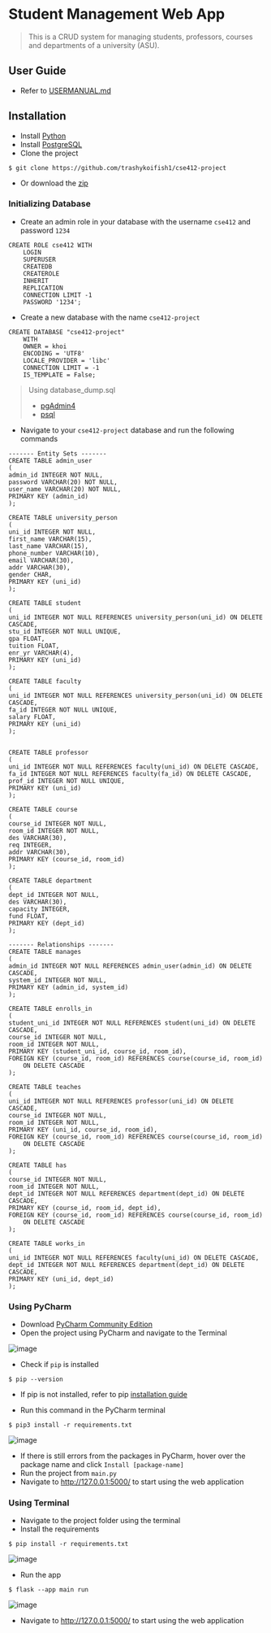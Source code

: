# Student Management Web App
> This is a CRUD system for managing students, professors, courses and departments of a university (ASU).

## User Guide
- Refer to [USERMANUAL.md](USERMANUAL.md)
## Installation
- Install [Python](https://www.python.org/downloads/)
- Install [PostgreSQL](https://www.postgresql.org/download/)
- Clone the project
```
$ git clone https://github.com/trashykoifish1/cse412-project
```
- Or download the [zip](https://github.com/trashykoifish1/cse412-project/archive/refs/heads/main.zip)

### Initializing Database
- Create an admin role in your database with the username `cse412` and password `1234`
```
CREATE ROLE cse412 WITH
	LOGIN
	SUPERUSER
	CREATEDB
	CREATEROLE
	INHERIT
	REPLICATION
	CONNECTION LIMIT -1
	PASSWORD '1234';
```
- Create a new database with the name `cse412-project`
```
CREATE DATABASE "cse412-project"
    WITH
    OWNER = khoi
    ENCODING = 'UTF8'
    LOCALE_PROVIDER = 'libc'
    CONNECTION LIMIT = -1
    IS_TEMPLATE = False;
```
> Using database_dump.sql
> - [pgAdmin4](https://www.pgadmin.org/docs/pgadmin4/development/restore_dialog.html)
> - [psql](https://www.postgresql.org/docs/8.0/backup.html)

- Navigate to your `cse412-project` database and run the following commands
```
------- Entity Sets -------
CREATE TABLE admin_user
(
admin_id INTEGER NOT NULL,
password VARCHAR(20) NOT NULL,
user_name VARCHAR(20) NOT NULL,
PRIMARY KEY (admin_id)
);

CREATE TABLE university_person
(
uni_id INTEGER NOT NULL,
first_name VARCHAR(15),
last_name VARCHAR(15),
phone_number VARCHAR(10),
email VARCHAR(30),
addr VARCHAR(30),
gender CHAR,
PRIMARY KEY (uni_id)
);

CREATE TABLE student
(
uni_id INTEGER NOT NULL REFERENCES university_person(uni_id) ON DELETE CASCADE,
stu_id INTEGER NOT NULL UNIQUE,
gpa FLOAT,
tuition FLOAT,
enr_yr VARCHAR(4),
PRIMARY KEY (uni_id)
);

CREATE TABLE faculty
(
uni_id INTEGER NOT NULL REFERENCES university_person(uni_id) ON DELETE CASCADE,
fa_id INTEGER NOT NULL UNIQUE,
salary FLOAT,
PRIMARY KEY (uni_id)
);


CREATE TABLE professor
(
uni_id INTEGER NOT NULL REFERENCES faculty(uni_id) ON DELETE CASCADE,
fa_id INTEGER NOT NULL REFERENCES faculty(fa_id) ON DELETE CASCADE,
prof_id INTEGER NOT NULL UNIQUE,
PRIMARY KEY (uni_id)
);

CREATE TABLE course
(
course_id INTEGER NOT NULL,
room_id INTEGER NOT NULL,
des VARCHAR(30),
req INTEGER,
addr VARCHAR(30),
PRIMARY KEY (course_id, room_id)
);

CREATE TABLE department
(
dept_id INTEGER NOT NULL,
des VARCHAR(30),
capacity INTEGER,
fund FLOAT,
PRIMARY KEY (dept_id)
);

------- Relationships -------
CREATE TABLE manages
(
admin_id INTEGER NOT NULL REFERENCES admin_user(admin_id) ON DELETE CASCADE,
system_id INTEGER NOT NULL,
PRIMARY KEY (admin_id, system_id)
);

CREATE TABLE enrolls_in
(
student_uni_id INTEGER NOT NULL REFERENCES student(uni_id) ON DELETE CASCADE,
course_id INTEGER NOT NULL,
room_id INTEGER NOT NULL,
PRIMARY KEY (student_uni_id, course_id, room_id),
FOREIGN KEY (course_id, room_id) REFERENCES course(course_id, room_id)
	ON DELETE CASCADE
);

CREATE TABLE teaches
(
uni_id INTEGER NOT NULL REFERENCES professor(uni_id) ON DELETE CASCADE,
course_id INTEGER NOT NULL,
room_id INTEGER NOT NULL,
PRIMARY KEY (uni_id, course_id, room_id),
FOREIGN KEY (course_id, room_id) REFERENCES course(course_id, room_id)
	ON DELETE CASCADE
);

CREATE TABLE has
(
course_id INTEGER NOT NULL,
room_id INTEGER NOT NULL,
dept_id INTEGER NOT NULL REFERENCES department(dept_id) ON DELETE CASCADE,
PRIMARY KEY (course_id, room_id, dept_id),
FOREIGN KEY (course_id, room_id) REFERENCES course(course_id, room_id)	
	ON DELETE CASCADE
);

CREATE TABLE works_in
(
uni_id INTEGER NOT NULL REFERENCES faculty(uni_id) ON DELETE CASCADE,
dept_id INTEGER NOT NULL REFERENCES department(dept_id) ON DELETE CASCADE,
PRIMARY KEY (uni_id, dept_id)
);
```


### Using PyCharm
- Download [PyCharm Community Edition](https://www.jetbrains.com/pycharm/download/?section=windows)
- Open the project using PyCharm and navigate to the Terminal

![image](https://github.com/trashykoifish1/cse412-project/assets/112349723/93d164c4-9576-4ada-8139-fcc4e98ba8d1)

- Check if `pip` is installed

```
$ pip --version
```

- If pip is not installed, refer to pip [installation guide](https://pip.pypa.io/en/stable/installation/)

- Run this command in the PyCharm terminal

```
$ pip3 install -r requirements.txt
```

![image](https://github.com/trashykoifish1/cse412-project/assets/112349723/cb4a0c23-1d6c-4744-abe0-6a73380eec57)

- If there is still errors from the packages in PyCharm, hover over the package name and click `Install [package-name]`
- Run the project from `main.py`
- Navigate to http://127.0.0.1:5000/ to start using the web application
  
### Using Terminal
- Navigate to the project folder using the terminal
- Install the requirements
```
$ pip install -r requirements.txt
```

![image](https://github.com/trashykoifish1/cse412-project/assets/112349723/4f892a26-103e-46c5-9326-ead97f3c64ba)

- Run the app
```
$ flask --app main run
```
![image](https://github.com/trashykoifish1/cse412-project/assets/112349723/6a870acb-e25b-4375-86ca-f107831d4d10)
- Navigate to http://127.0.0.1:5000/ to start using the web application

